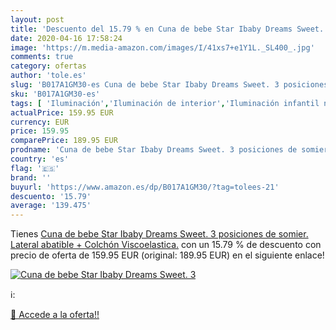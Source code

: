 ```yaml
---
layout: post
title: 'Descuento del 15.79 % en Cuna de bebe Star Ibaby Dreams Sweet. 3 '
date: 2020-04-16 17:58:24
image: 'https://m.media-amazon.com/images/I/41xs7+e1Y1L._SL400_.jpg'
comments: true
category: ofertas
author: 'tole.es'
slug: 'B017A1GM30-es Cuna de bebe Star Ibaby Dreams Sweet. 3 posiciones de...'
sku: 'B017A1GM30-es'
tags: [ 'Iluminación','Iluminación de interior','Iluminación infantil nocturna','Lámparas e iluminación infantil','bebe', ]
actualPrice: 159.95 EUR
currency: EUR
price: 159.95
comparePrice: 189.95 EUR
prodname: 'Cuna de bebe Star Ibaby Dreams Sweet. 3 posiciones de somier. Lateral abatible + Colchón Viscoelastica.'
country: 'es'
flag: '🇪🇸'
brand: ''
buyurl: 'https://www.amazon.es/dp/B017A1GM30/?tag=tolees-21'
descuento: '15.79'
average: '139.475'
---
```


Tienes [Cuna de bebe Star Ibaby Dreams Sweet. 3 posiciones de somier. Lateral abatible + Colchón Viscoelastica.](https://www.amazon.es/dp/B017A1GM30/?tag=tolees-21) con un 15.79 % de descuento con precio de oferta de 159.95 EUR (original: 189.95 EUR) en el siguiente enlace!

[![Cuna de bebe Star Ibaby Dreams Sweet. 3 ](https://m.media-amazon.com/images/I/41xs7+e1Y1L._SL400_.jpg)](https://www.amazon.es/dp/B017A1GM30/?tag=tolees-21)

ℹ️:


[🛒 Accede a la oferta!!](https://www.amazon.es/dp/B017A1GM30/?tag=tolees-21)
